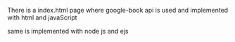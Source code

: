 There is a index.html page where google-book api is used and implemented with html and javaScript

same is implemented with node js and ejs
